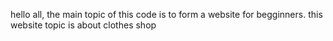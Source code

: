 hello all,
the main topic of this code is to form a website for begginners.
this website topic is about clothes shop
